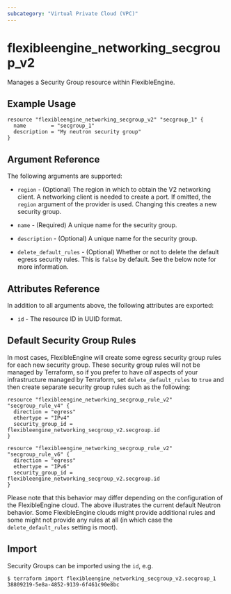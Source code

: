 ```yaml
---
subcategory: "Virtual Private Cloud (VPC)"
---
```


# flexibleengine_networking_secgroup_v2

Manages a Security Group resource within FlexibleEngine.

## Example Usage

```hcl
resource "flexibleengine_networking_secgroup_v2" "secgroup_1" {
  name        = "secgroup_1"
  description = "My neutron security group"
}
```

## Argument Reference

The following arguments are supported:

* `region` - (Optional) The region in which to obtain the V2 networking client.
    A networking client is needed to create a port. If omitted, the
    `region` argument of the provider is used. Changing this creates a new
    security group.

* `name` - (Required) A unique name for the security group.

* `description` - (Optional) A unique name for the security group.

* `delete_default_rules` - (Optional) Whether or not to delete the default
    egress security rules. This is `false` by default. See the below note
    for more information.

## Attributes Reference

In addition to all arguments above, the following attributes are exported:

* `id` - The resource ID in UUID format.

## Default Security Group Rules

In most cases, FlexibleEngine will create some egress security group rules for each
new security group. These security group rules will not be managed by
Terraform, so if you prefer to have *all* aspects of your infrastructure
managed by Terraform, set `delete_default_rules` to `true` and then create
separate security group rules such as the following:

```hcl
resource "flexibleengine_networking_secgroup_rule_v2" "secgroup_rule_v4" {
  direction = "egress"
  ethertype = "IPv4"
  security_group_id = flexibleengine_networking_secgroup_v2.secgroup.id
}

resource "flexibleengine_networking_secgroup_rule_v2" "secgroup_rule_v6" {
  direction = "egress"
  ethertype = "IPv6"
  security_group_id = flexibleengine_networking_secgroup_v2.secgroup.id
}
```

Please note that this behavior may differ depending on the configuration of
the FlexibleEngine cloud. The above illustrates the current default Neutron
behavior. Some FlexibleEngine clouds might provide additional rules and some might
not provide any rules at all (in which case the `delete_default_rules` setting
is moot).

## Import

Security Groups can be imported using the `id`, e.g.

```
$ terraform import flexibleengine_networking_secgroup_v2.secgroup_1 38809219-5e8a-4852-9139-6f461c90e8bc
```
